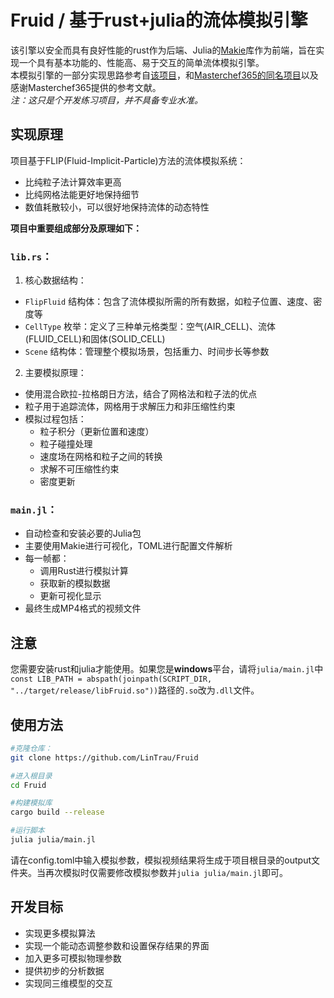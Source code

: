 # Fruid / 基于rust+julia的流体模拟引擎

该引擎以安全而具有良好性能的rust作为后端、Julia的[Makie](https://github.com/MakieOrg/Makie.jl)库作为前端，旨在实现一个具有基本功能的、性能高、易于交互的简单流体模拟引擎。  
本模拟引擎的一部分实现思路参考自[该项目](https://github.com/Nicholas-L-Johnson/flip-card)，和[Masterchef365的同名项目](https://github.com/Masterchef365/fruid)以及感谢Masterchef365提供的参考文献。  
*注：这只是个开发练习项目，并不具备专业水准。*

## 实现原理
项目基于FLIP(Fluid-Implicit-Particle)方法的流体模拟系统：  
- 比纯粒子法计算效率更高
- 比纯网格法能更好地保持细节
- 数值耗散较小，可以很好地保持流体的动态特性

**项目中重要组成部分及原理如下：**

### `lib.rs`：

1. 核心数据结构：
- `FlipFluid` 结构体：包含了流体模拟所需的所有数据，如粒子位置、速度、密度等
- `CellType` 枚举：定义了三种单元格类型：空气(AIR_CELL)、流体(FLUID_CELL)和固体(SOLID_CELL)
- `Scene` 结构体：管理整个模拟场景，包括重力、时间步长等参数

2. 主要模拟原理：
- 使用混合欧拉-拉格朗日方法，结合了网格法和粒子法的优点
- 粒子用于追踪流体，网格用于求解压力和非压缩性约束
- 模拟过程包括：
  - 粒子积分（更新位置和速度）
  - 粒子碰撞处理
  - 速度场在网格和粒子之间的转换
  - 求解不可压缩性约束
  - 密度更新

### `main.jl`：

- 自动检查和安装必要的Julia包
- 主要使用Makie进行可视化，TOML进行配置文件解析
- 每一帧都：
  - 调用Rust进行模拟计算
  - 获取新的模拟数据
  - 更新可视化显示
- 最终生成MP4格式的视频文件

## **注意**
您需要安装rust和julia才能使用。如果您是**windows**平台，请将`julia/main.jl`中`const LIB_PATH = abspath(joinpath(SCRIPT_DIR, "../target/release/libFruid.so"))`路径的`.so`改为`.dll`文件。

## 使用方法
```bash
#克隆仓库：
git clone https://github.com/LinTrau/Fruid

#进入根目录
cd Fruid

#构建模拟库
cargo build --release

#运行脚本
julia julia/main.jl
```
请在config.toml中输入模拟参数，模拟视频结果将生成于项目根目录的output文件夹。当再次模拟时仅需要修改模拟参数并`julia julia/main.jl`即可。  

## 开发目标
- 实现更多模拟算法
- 实现一个能动态调整参数和设置保存结果的界面
- 加入更多可模拟物理参数
- 提供初步的分析数据
- 实现同三维模型的交互
